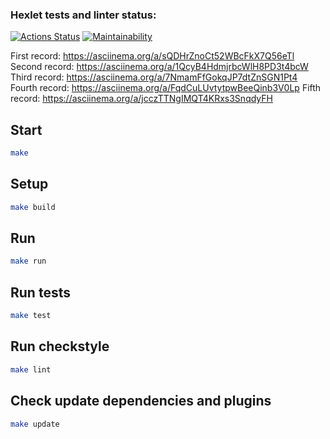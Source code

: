 ### Hexlet tests and linter status:
[![Actions Status](https://github.com/alexhmbg/java-project-61/actions/workflows/hexlet-check.yml/badge.svg)](https://github.com/alexhmbg/java-project-61/actions)
[![Maintainability](https://api.codeclimate.com/v1/badges/be8ad82c04cab496efcd/maintainability)](https://codeclimate.com/github/alexhmbg/java-project-61/maintainability)

First record: https://asciinema.org/a/sQDHrZnoCt52WBcFkX7Q56eTl
Second record: https://asciinema.org/a/1QcyB4HdmjrbcWlH8PD3t4bcW
Third record: https://asciinema.org/a/7NmamFfGokqJP7dtZnSGN1Pt4
Fourth record: https://asciinema.org/a/FqdCuLUvtytpwBeeQinb3V0Lp
Fifth record: https://asciinema.org/a/jcczTTNgIMQT4KRxs3SnqdyFH
## Start

```bash
make
```

## Setup

```bash
make build
```

## Run

```bash
make run
```

## Run tests

```bash
make test
```

## Run checkstyle

```bash
make lint
```

## Check update dependencies and plugins

```bash
make update
```